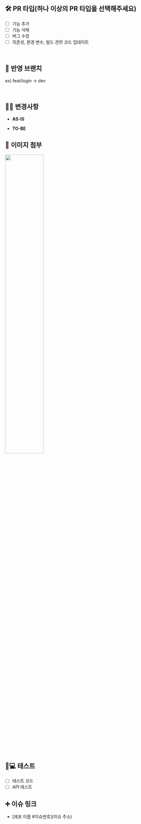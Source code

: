 ## 🛠️ PR 타입(하나 이상의 PR 타입을 선택해주세요)
- [ ] 기능 추가
- [ ] 기능 삭제
- [ ] 버그 수정
- [ ] 의존성, 환경 변수, 빌드 관련 코드 업데이트

<br/>

## 💾 반영 브랜치
ex) feat/login -> dev

<br/>

## 👨‍🔧 변경사항
<!-- 이 PR에서 어떤점들이 변경되었는지 기술해주세요. 가급적이면 as-is, to-be를 활용해서 작성해주세요.  -->
- **AS-IS**

- **TO-BE**
  <br />

## 🎨 이미지 첨부
<!-- 이미지 첨부는 자유 입니다. 하실분은 하시고 안하실 분은 안하셔도 됩니다. -->
<img src="파일주소" width="50%" height="50%"/>
<br/>

## 👨💻 테스트
<!-- 본 변경사항이 테스트가 되었는지 기술해주세요 --> 
- [ ] 테스트 코드
- [ ] API 테스트
  <br/>

## ➕ 이슈 링크

- [레포 이름 #이슈번호](이슈 주소)
